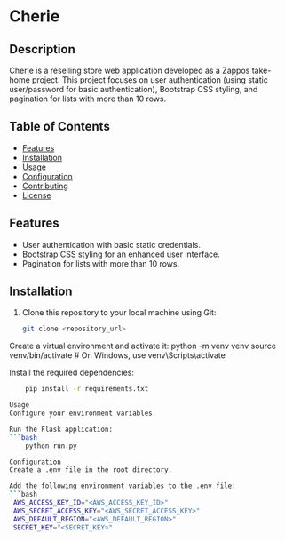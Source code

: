 # Cherie

## Description
Cherie is a reselling store web application developed as a Zappos take-home project. This project focuses on user authentication (using static user/password for basic authentication), Bootstrap CSS styling, and pagination for lists with more than 10 rows.

## Table of Contents
- [Features](#features)
- [Installation](#installation)
- [Usage](#usage)
- [Configuration](#configuration)
- [Contributing](#contributing)
- [License](#license)

## Features
- User authentication with basic static credentials.
- Bootstrap CSS styling for an enhanced user interface.
- Pagination for lists with more than 10 rows.

## Installation
1. Clone this repository to your local machine using Git:
   ```bash
   git clone <repository_url>

Create a virtual environment and activate it:
python -m venv venv
source venv/bin/activate  # On Windows, use venv\Scripts\activate

Install the required dependencies:
  ```bash
      pip install -r requirements.txt

Usage
Configure your environment variables

Run the Flask application:
  ```bash
      python run.py

Configuration
Create a .env file in the root directory.

Add the following environment variables to the .env file:
  ```bash
   AWS_ACCESS_KEY_ID="<AWS_ACCESS_KEY_ID>"
   AWS_SECRET_ACCESS_KEY="<AWS_SECRET_ACCESS_KEY>"
   AWS_DEFAULT_REGION="<AWS_DEFAULT_REGION>"
   SECRET_KEY="<SECRET_KEY>"

